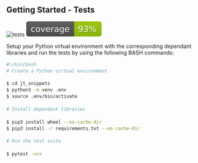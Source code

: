 ## Getting Started - Tests
![tests](https://github.com/jt-kl/jt-snippets/actions/workflows/tests.yml/badge.svg)
![coverage](./tests/coverage.svg)

Setup your Python virtual environment with the corresponding dependant libraries and run the tests by using the following BASH commands:

```sh
#!/bin/bash
# Create a Python virtual environment

$ cd jt_snippets
$ python3 -m venv .env
$ source .env/bin/activate

# Install dependant libraries

$ pip3 install wheel --no-cache-dir
$ pip3 install -r requirements.txt --no-cache-dir

# Run the test suite

$ pytest -vvv
```